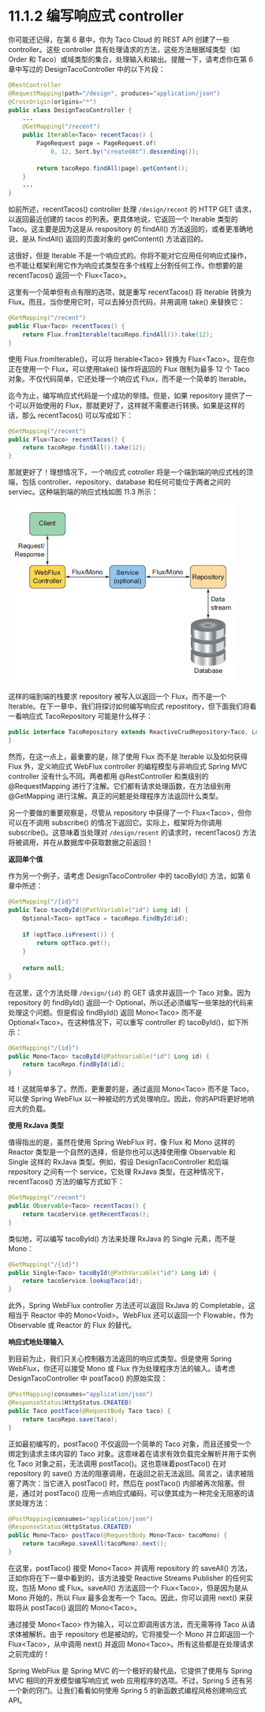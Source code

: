 # 11.1.2 编写响应式 controller

你可能还记得，在第 6 章中，你为 Taco Cloud 的 REST API 创建了一些 controller。这些 controller 具有处理请求的方法，这些方法根据域类型（如 Order 和 Taco）或域类型的集合，处理输入和输出。提醒一下，请考虑你在第 6 章中写过的 DesignTacoController 中的以下片段：

```java
@RestController
@RequestMapping(path="/design", produces="application/json")
@CrossOrigin(origins="*")
public class DesignTacoController {
    ...
    @GetMapping("/recent")
    public Iterable<Taco> recentTacos() {
        PageRequest page = PageRequest.of(
            0, 12, Sort.by("createdAt").descending());
        
        return tacoRepo.findAll(page).getContent();
    }
    ...
}
```

如前所述，recentTacos\(\) controller 处理 `/design/recent` 的 HTTP GET 请求，以返回最近创建的 tacos 的列表。更具体地说，它返回一个 Iterable 类型的 Taco。这主要是因为这是从 respository 的 findAll\(\) 方法返回的，或者更准确地说，是从 findAll\(\) 返回的页面对象的 getContent\(\) 方法返回的。

这很好，但是 Iterable 不是一个响应式的。你将不能对它应用任何响应式操作，也不能让框架利用它作为响应式类型在多个线程上分割任何工作。你想要的是 recentTacos\(\) 返回一个 Flux&lt;Taco&gt;。

这里有一个简单但有点有限的选项，就是重写 recentTacos\(\) 将 Iterable 转换为 Flux。而且，当你使用它时，可以去掉分页代码，并用调用 take\(\) 来替换它：

```java
@GetMapping("/recent")
public Flux<Taco> recentTacos() {
    return Flux.fromIterable(tacoRepo.findAll()).take(12);
}
```

使用 Flux.fromIterable\(\)，可以将 Iterable&lt;Taco&gt; 转换为 Flux&lt;Taco&gt;。现在你正在使用一个 Flux，可以使用take\(\) 操作将返回的 Flux 限制为最多 12 个 Taco 对象。不仅代码简单，它还处理一个响应式 Flux，而不是一个简单的 Iterable。

迄今为止，编写响应式代码是一个成功的举措。但是，如果 repository 提供了一个可以开始使用的 Flux，那就更好了，这样就不需要进行转换。如果是这样的话，那么 recentTacos\(\) 可以写成如下：

```java
@GetMapping("/recent")
public Flux<Taco> recentTacos() {
    return tacoRepo.findAll().take(12);
}
```

那就更好了！理想情况下，一个响应式 cotroller 将是一个端到端的响应式栈的顶端，包括 controller、repository、database 和任何可能位于两者之间的 serviec。这种端到端的响应式栈如图 11.3 所示：

![&#x56FE; 11.3 &#x4E3A;&#x4E86;&#x6700;&#x5927;&#x9650;&#x5EA6;&#x5730;&#x53D1;&#x6325;&#x54CD;&#x5E94;&#x5F0F; web &#x6846;&#x67B6;&#x7684;&#x4F18;&#x52BF;&#xFF0C;&#x5B83;&#x5E94;&#x8BE5;&#x662F;&#x5B8C;&#x6574;&#x7684;&#x7AEF;&#x5230;&#x7AEF;&#x54CD;&#x5E94;&#x5F0F;&#x5806;&#x6808;&#x7684;&#x4E00;&#x90E8;&#x5206;](../../.gitbook/assets/11.3.png)

这样的端到端的栈要求 repository 被写入以返回一个 Flux，而不是一个Iterable。在下一章中，我们将探讨如何编写响应式 repostitory，但下面我们将看一看响应式 TacoRepository 可能是什么样子：

```java
public interface TacoRepository extends ReactiveCrudRepository<Taco, Long> {
}
```

然而，在这一点上，最重要的是，除了使用 Flux 而不是 Iterable 以及如何获得 Flux 外，定义响应式 WebFlux controller 的编程模型与非响应式 Spring MVC controller 没有什么不同。两者都用 @RestController 和类级别的 @RequestMapping 进行了注解。它们都有请求处理函数，在方法级别用 @GetMapping 进行注解。真正的问题是处理程序方法返回什么类型。

另一个要做的重要观察是，尽管从 repository 中获得了一个 Flux&lt;Taco&gt;，但你可以在不调用 subscribe\(\) 的情况下返回它。实际上，框架将为你调用 subscribe\(\)。这意味着当处理对 `/design/recent` 的请求时，recentTacos\(\) 方法将被调用，并在从数据库中获取数据之前返回！

**返回单个值**

作为另一个例子，请考虑 DesignTacoController 中的 tacoById\(\) 方法，如第 6 章中所述：

```java
@GetMapping("/{id}")
public Taco tacoById(@PathVariable("id") Long id) {
    Optional<Taco> optTaco = tacoRepo.findById(id);
    
    if (optTaco.isPresent()) {
        return optTaco.get();
    }
    
    return null;
}
```

在这里，这个方法处理 `/design/{id}` 的 GET 请求并返回一个 Taco 对象。因为 repository 的 findById\(\) 返回一个 Optional，所以还必须编写一些笨拙的代码来处理这个问题。但是假设 findById\(\) 返回 Mono&lt;Taco&gt; 而不是 Optional&lt;Taco&gt;。在这种情况下，可以重写 controller 的 tacoById\(\)，如下所示：

```java
@GetMapping("/{id}")
public Mono<Taco> tacoById(@PathVariable("id") Long id) {
    return tacoRepo.findById(id);
}
```

哇！这就简单多了。然而，更重要的是，通过返回 Mono&lt;Taco&gt; 而不是 Taco，可以使 Spring WebFlux 以一种被动的方式处理响应。因此，你的API将更好地响应大的负载。

**使用 RxJava 类型**

值得指出的是，虽然在使用 Spring WebFlux 时，像 Flux 和 Mono 这样的 Reactor 类型是一个自然的选择，但是你也可以选择使用像 Observable 和 Single 这样的 RxJava 类型。例如，假设 DesignTacoController 和后端 repository 之间有一个 service，它处理 RxJava 类型。在这种情况下，recentTacos\(\) 方法的编写方式如下：

```java
@GetMapping("/recent")
public Observable<Taco> recentTacos() {
    return tacoService.getRecentTacos();
}
```

类似地，可以编写 tacoById\(\) 方法来处理 RxJava 的 Single 元素，而不是 Mono：

```java
@GetMapping("/{id}")
public Single<Taco> tacoById(@PathVariable("id") Long id) {
    return tacoService.lookupTaco(id);
}
```

此外，Spring WebFlux controller 方法还可以返回 RxJava 的 Completable，这相当于 Reactor 中的 Mono&lt;Void&gt;。WebFlux 还可以返回一个 Flowable，作为 Observable 或 Reactor 的 Flux 的替代。

**响应式地处理输入**

到目前为止，我们只关心控制器方法返回的响应式类型。但是使用 Spring WebFlux，你还可以接受 Mono 或 Flux 作为处理程序方法的输入。请考虑 DesignTacoController 中 postTaco\(\) 的原始实现：

```java
@PostMapping(consumes="application/json")
@ResponseStatus(HttpStatus.CREATED)
public Taco postTaco(@RequestBody Taco taco) {
    return tacoRepo.save(taco);
}
```

正如最初编写的，postTaco\(\) 不仅返回一个简单的 Taco 对象，而且还接受一个绑定到请求主体内容的 Taco 对象。这意味着在请求有效负载完全解析并用于实例化 Taco 对象之前，无法调用 postTaco\(\)。这也意味着postTaco\(\) 在对 repository 的 save\(\) 方法的阻塞调用，在返回之前无法返回。简言之，请求被阻塞了两次：当它进入 postTaco\(\) 时，然后在 postTaco\(\) 内部被再次阻塞。但是，通过对 postTaco\(\) 应用一点响应式编码，可以使其成为一种完全无阻塞的请求处理方法：

```java
@PostMapping(consumes="application/json")
@ResponseStatus(HttpStatus.CREATED)
public Mono<Taco> postTaco(@RequestBody Mono<Taco> tacoMono) {
    return tacoRepo.saveAll(tacoMono).next();
}
```

在这里，postTaco\(\) 接受 Mono&lt;Taco&gt; 并调用 repository 的 saveAll\(\) 方法，正如你将在下一章中看到的，该方法接受 Reactive Streams Publisher 的任何实现，包括 Mono 或 Flux。saveAll\(\) 方法返回一个 Flux&lt;Taco&gt;，但是因为是从 Mono 开始的，所以 Flux 最多会发布一个 Taco。因此，你可以调用 next\(\) 来获取将从 postTaco\(\) 返回的 Mono&lt;Taco&gt;。

通过接受 Mono&lt;Taco&gt; 作为输入，可以立即调用该方法，而无需等待 Taco 从请求体被解析。由于 repository 也是被动的，它将接受一个 Mono 并立即返回一个 Flux&lt;Taco&gt;，从中调用 next\(\) 并返回 Mono&lt;Taco&gt;。所有这些都是在处理请求之前完成的！

Spring WebFlux 是 Spring MVC 的一个极好的替代品，它提供了使用与 Spring MVC 相同的开发模型编写响应式 web 应用程序的选项。不过，Spring 5 还有另一个新的窍门。让我们看看如何使用 Spring 5 的新函数式编程风格创建响应式 API。

